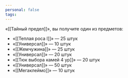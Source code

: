 ```yaml
---
personal: false
tags:
---
```

«[[Тайный предел]]», вы получите один из предметов:  
- «[[Теплая роса I]]» — 25 штук
- «[[Универсал]]» — 10 штук
- «[[Жемчужина]]» — 25 штук
- «[[Универсал]]» — 20 штук
- «[[Тюк выбора камей 4 ур]]» — 20 штук
- «[[Универсал]]» — 50 штук
- «[[Мегаклеймо]]» — 10 штук

